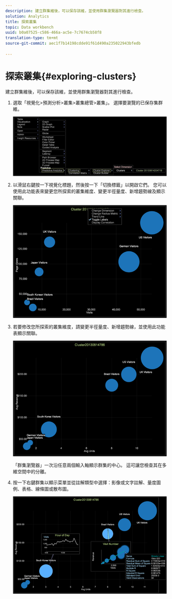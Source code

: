 ```yaml
---
description: 建立群集維後，可以保存該維，並使用群集瀏覽器對其進行檢查。
solution: Analytics
title: 探索叢集
topic: Data workbench
uuid: b0a07525-c586-466a-ac5e-7c7674cb58f8
translation-type: tm+mt
source-git-commit: aec1f7b14198cdde91f61d490a235022943bfedb

---
```



# 探索叢集{#exploring-clusters}

建立群集維後，可以保存該維，並使用群集瀏覽器對其進行檢查。

1. 選取「視覺化>預測分析>叢集>叢集總管>叢集」。 選擇要瀏覽的已保存集群維。

   ![](assets/explore_clusters_1.png)

1. 以滑鼠右鍵按一下視覺化標題，然後按一下「切換標籤」以開啟它們。 您可以使用此功能表來變更您所探索的叢集維度、變更半徑量度、新增趨勢線及顯示關聯。

   ![](assets/explore_clusters_2.png)

1. 若要修改您所探索的叢集維度，請變更半徑量度、新增趨勢線，並使用此功能表顯示關聯。

   ![](assets/explore_clusters_3.png)

   「群集瀏覽器」一次沿任意兩個輸入軸顯示群集的中心。 這可讓您檢查其在多維空間中的分離。

1. 按一下右鍵群集以顯示菜單並從註解類型中選擇：影像或文字註解、量度圖例、表格、線條圖或散布圖。

   ![](assets/explore_clusters_4.png)

